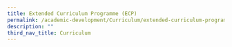 ```yaml
---
title: Extended Curriculum Programme (ECP)
permalink: /academic-development/Curriculum/extended-curriculum-programme-ecp
description: ""
third_nav_title: Curriculum
---
```

